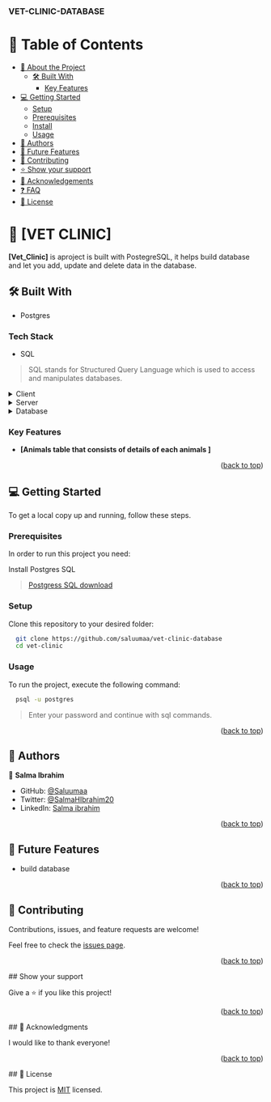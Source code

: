 ### VET-CLINIC-DATABASE

# 📗 Table of Contents

- [📖 About the Project](#about-project)
  - [🛠 Built With](#built-with)
    - [Key Features](#key-features)
- [💻 Getting Started](#getting-started)
  - [Setup](#setup)
  - [Prerequisites](#prerequisites)
  - [Install](#install)
  - [Usage](#usage)
- [👥 Authors](#authors)
- [🔭 Future Features](#future-features)
- [🤝 Contributing](#contributing)
- [⭐️ Show your support](#support)
- [🙏 Acknowledgements](#acknowledgements)
- [❓ FAQ](#faq)
- [📝 License](#license)

<!-- PROJECT DESCRIPTION -->

# 📖 [VET CLINIC] <a name="about-project"></a>

**[Vet_Clinic]** is aproject is built with PostegreSQL, it helps build database and let you add, update and delete data in the database.

## 🛠 Built With <a name="built-with"></a>
- Postgres


### Tech Stack <a name="tech-stack"></a>
- SQL

> SQL stands for Structured Query Language which is used to access and manipulates databases.

<details>
  <summary>Client</summary>
  <ul>
    <li><a href="https://reactjs.org/">N/A</a></li>
  </ul>
</details>

<details>
  <summary>Server</summary>
  <ul>
    <li><a href="https://expressjs.com/">N/A</a></li>
  </ul>
</details>

<details>
<summary>Database</summary>
  <ul>
    <li><a href="https://www.postgresql.org/">PostgreSQL</a></li>
  </ul>
</details>

<!-- Features -->

### Key Features <a name="key-features"></a>


- **[Animals table that consists of details of each animals ]**

<p align="right">(<a href="#readme-top">back to top</a>)</p>

<!-- GETTING STARTED -->

## 💻 Getting Started <a name="getting-started"></a>


To get a local copy up and running, follow these steps.

### Prerequisites

In order to run this project you need:

Install Postgres SQL
> [Postgress SQL download](https://www.postgresql.org/download/)


### Setup

Clone this repository to your desired folder:

```sh
  git clone https://github.com/saluumaa/vet-clinic-database
  cd vet-clinic 
```

### Usage

To run the project, execute the following command:


```sh
  psql -u postgres
 ```

 > Enter your password and continue with sql commands.

<p align="right">(<a href="#readme-top">back to top</a>)</p>

## 👥 Authors <a name="authors"></a>

👤 **Salma Ibrahim**

- GitHub: [@Saluumaa](https://github.com/saluumaa)
- Twitter: [@SalmaHIbrahim20](https://twitter.com/SalmaHIbrahim20)
- LinkedIn: [Salma ibrahim](https://www.linkedin.com/in/salma-ibrahim-78bb5a14a/)

<p align="right">(<a href="#readme-top">back to top</a>)</p>

## 🔭 Future Features

- build database
<p align="right">(<a href="#readme-top">back to top</a>)</p>

## 🤝 Contributing <a name="contributing"></a>

Contributions, issues, and feature requests are welcome!

Feel free to check the [issues page](https://github.com/saluumaa/vet-clinic-database/issues).

<p align="right">(<a href="#readme-top">back to top</a>)</p>
## Show your support

Give a ⭐️ if you like this project!
<p align="right">(<a href="#readme-top">back to top</a>)</p>
## 🙏 Acknowledgments

I would like to thank everyone!

<p align="right">(<a href="#readme-top">back to top</a>)</p>
## 📝 License

This project is [MIT](./LICENSE.md) licensed.
